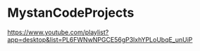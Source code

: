 # MystanCodeProjects
https://www.youtube.com/playlist?app=desktop&list=PL6FWNwNPGCE56gP3lxhYPLoUbqE_unUiP
